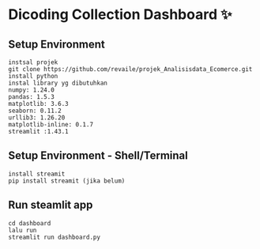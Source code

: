# Dicoding Collection Dashboard ✨

## Setup Environment
```
instsal projek
git clone https://github.com/revaile/projek_Analisisdata_Ecomerce.git
install python
instal library yg dibutuhkan
numpy: 1.24.0
pandas: 1.5.3
matplotlib: 3.6.3
seaborn: 0.11.2
urllib3: 1.26.20
matplotlib-inline: 0.1.7
streamlit :1.43.1
```

## Setup Environment - Shell/Terminal

```
install streamit
pip install streamit (jika belum)
```
## Run steamlit app
```
cd dashboard
lalu run 
streamlit run dashboard.py
```
